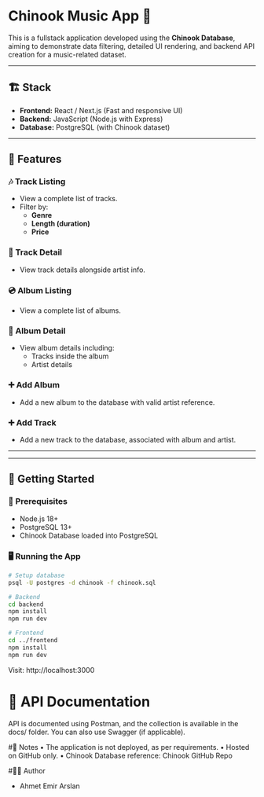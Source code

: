 # Chinook Music App 🎵

This is a fullstack application developed using the **Chinook Database**, aiming to demonstrate data filtering, detailed UI rendering, and backend API creation for a music-related dataset.

---

## 🏗️ Stack

- **Frontend:** React / Next.js (Fast and responsive UI)
- **Backend:** JavaScript (Node.js with Express)
- **Database:** PostgreSQL (with Chinook dataset)

---

## 🎯 Features

### 🎶 Track Listing
- View a complete list of tracks.
- Filter by:
  - **Genre**
  - **Length (duration)**
  - **Price**

### 📄 Track Detail
- View track details alongside artist info.

### 💿 Album Listing
- View a complete list of albums.

### 📄 Album Detail
- View album details including:
  - Tracks inside the album
  - Artist details

### ➕ Add Album
- Add a new album to the database with valid artist reference.

### ➕ Add Track
- Add a new track to the database, associated with album and artist.

---

---

## 🚀 Getting Started

### 🔧 Prerequisites
- Node.js 18+
- PostgreSQL 13+
- Chinook Database loaded into PostgreSQL

### 🖥️ Running the App

```bash
# Setup database
psql -U postgres -d chinook -f chinook.sql

# Backend
cd backend
npm install
npm run dev

# Frontend
cd ../frontend
npm install
npm run dev
```
Visit: http://localhost:3000

# 📑 API Documentation

API is documented using Postman, and the collection is available in the docs/ folder. You can also use Swagger (if applicable).

#📌 Notes
	•	The application is not deployed, as per requirements.
	•	Hosted on GitHub only.
	•	Chinook Database reference: Chinook GitHub Repo

 #👨‍🎓 Author
- Ahmet Emir Arslan
